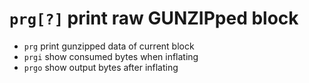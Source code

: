 <!-- TITLE: prg -->

#  `prg[?]` print raw GUNZIPped block

- `prg` print gunzipped data of current block
- `prgi` show consumed bytes when inflating
- `prgo` show output bytes after inflating
